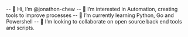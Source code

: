 -- 👋 Hi, I’m @jonathon-chew
-- 👀 I’m interested in Automation, creating tools to improve processes
-- 🌱 I’m currently learning Python, Go and Powershell
-- 💞️ I’m looking to collaborate on open source back end tools and scripts.

<!---
-hunteradder626/hunteradder626 is a ✨ special ✨ repository because its `README.md` (this file) appears on your GitHub profile.
-You can click the Preview link to take a look at your changes.
---->
